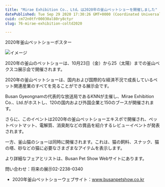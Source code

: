 ```yaml
---
title: "Mirae Exhibition Co.、Ltd。は2020年の釜山ペットショーを開催しました"
datePublished: Tue Sep 29 2020 17:30:26 GMT+0000 (Coordinated Universal Time)
cuid: cm72n0tfr00030al80ry8ctyr
slug: 76-mirae-exhibition-coltd2020

---
```



2020年釜山ペットショーポスター

![イメージ](https://cdn.hashnode.com/res/hashnode/image/upload/v1739408686058/8bd9ddb3-0b15-44c3-93b6-dfabef2b9eba.jpeg)

2020年の釜山のペットショーは、10月23日（金）から25（太陽）までの釜山ベクスコ展示会で開催されます。

2020年の釜山ペットショーは、国内および国際的な経済不況で成長しているペット関連産業のすべてを見ることができる展示会です。

Busan Gyeongnamの代表的な放送局であるKNNが主催し、Mirae Exhibition Co.、Ltd.がホストし、120の国内および外国企業と150のブースが開催されます。

さらに、このイベントは2020年の釜山ペットショーエキスポで開催され、ペットペットマット、電解質、消臭剤などの賞品を紹介するレビューイベントが発表されます。

一方、釜山猫のショーは同時に開催されます。これは、猫の飼料、スナック、猫の塔、砂などの猫に必要なさまざまなアイテムを表示します。

より詳細なフェアとリストは、Busan Pet Show Webサイトにあります。

問い合わせ：将来の展示02-2238-0340

- 2020年釜山ペットショーウェブサイト：www.busanpetshow.co.kr